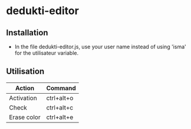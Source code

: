 # dedukti-editor

## Installation

 - In the file dedukti-editor.js, use your user name instead of using 'isma' for the utilisateur variable.

## Utilisation

| Action | Command |
|--|--|
| Activation | ctrl+alt+o |
| Check  | ctrl+alt+c |
| Erase color | ctrl+alt+e |
